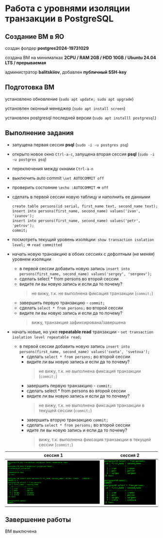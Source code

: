 # Работа с уровнями изоляции транзакции в PostgreSQL

## Создание ВМ в ЯО

создан фолдер **postgres2024-19731029**

создана ВМ на минималках **2CPU / RAM 2GB / HDD 10GB / Ubuntu 24.04 LTS / прерываемая**

администратор **balitskiiov**, добавлен **публичный SSH-key**

## Подготовка ВМ

установлено обновление (`sudo apt update; sudo apt upgrade`)

установлен оконный менеджер (`sudo apt install screen`)

установлен postgresql последней версии (`sudo apt installl postgresql`)

## Выполнение задания

- запущена первая сессия **psql** (`sudo -i -u postgres psq`)
- открыто новое окно `Ctrl-a-c`, запущена вторая сессия **psql** (`sudo -i -u postgres psq`)
- переключения между окнами `Ctrl-a-n`

- выключить auto commit `\set AUTOCOMMIT off`
- проверить состояние `\echo :AUTOCOMMIT` => `off`
- сделать в первой сессии новую таблицу и наполнить ее данными

  ```
  create table persons(id serial, first_name text, second_name text);
  insert into persons(first_name, second_name) values('ivan', 'ivanov');
  insert into persons(first_name, second_name) values('petr', 'petrov');
  commit;
   ```

- посмотреть текущий уровень изоляции: `show transaction isolation level;` => `read committed`
- начать новую транзакцию в обоих сессиях с дефолтным (не меняя) уровнем изоляции
  - в первой сессии добавить новую запись
`insert into persons(first_name, second_name) values('sergey', 'sergeev');`
  - сделать select * from persons во второй сессии
  - видите ли вы новую запись и если да то почему?
    > не вижу, т.к. не выполнена фиксация транзакции (`commit;`)
  - завершить первую транзакцию - `commit;`
  - сделать `select * from persons;` во второй сессии
  - видите ли вы новую запись и если да то почему?
    > вижу, транзакция зафиксирована/завершена
- начать новые, но уже **repeatable read** транзакции - `set transaction isolation level repeatable read;`
  - в первой сессии добавить новую запись
`insert into persons(first_name, second_name) values('sveta', 'svetova');`
    - сделать `select * from persons;` во второй сессии
    - видите ли вы новую запись и если да то почему?
      > не вижу, т.к. не выполнена фиксация транзакции (`commit;`)
    - завершить первую транзакцию - `commit;`
    - сделать select * from persons во второй сессии
    - видите ли вы новую запись и если да то почему?
      > не вижу, т.к. не выполнена фиксация транзакции в текущей сессии (`commit;`)
    - завершить вторую транзакцию `commit;`
    - сделать `select * from persons;` во второй сессии
    - идите ли вы новую запись и если да то почему?
      > вижу, т.к. выполнена фиксация транзакции в текущей сессии (`commit;`)

|сессия 1|сессия 2|
|---|---|
|![сессия 1](session1.jpg)|![сессия 2](session2.jpg)|

## Завершение работы

ВМ выключена
